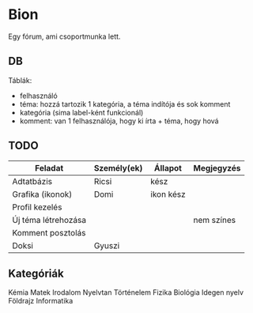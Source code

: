 # Bion

Egy fórum, ami csoportmunka lett.

## DB

Táblák:
- felhasználó
- téma: hozzá tartozik 1 kategória, a téma indítója és sok komment
- kategória (sima label-ként funkcionál)
- komment: van 1 felhasználója, hogy ki írta + téma, hogy hová

## TODO

| Feladat             | Személy(ek) | Állapot   | Megjegyzés |
| ------------------- | ----------- | --------- | ---------- |
| Adtatbázis          | Ricsi       | kész      |            |
| Grafika (ikonok)    | Domi        | ikon kész |            |
| Profil kezelés      |             |           |            |
| Új téma létrehozása |             |           | nem színes |
| Komment posztolás   |             |           |            |
| Doksi               | Gyuszi      |           |            |

## Kategóriák

Kémia
Matek
Irodalom
Nyelvtan
Történelem
Fizika
Biológia
Idegen nyelv
Földrajz
Informatika
